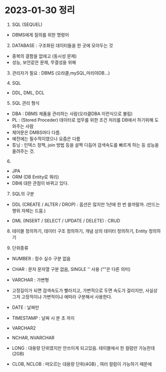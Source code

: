 # 2023-01-30 정리

1. SQL (SEQUEL)

- DBMS에게 질의를 위한 명령어

2. DATABASE : 구조화된 데이터들을 한 곳에 모아두는 것

- 중복의 결함을 없애고 (동시성 문제)
- 성능, 보안같은 문제, 무결성을 위해

3. 관리자가 필요 : DBMS (오라클,mySQL,마리아DB...)

4. SQL

- DDL, DML, DCL

5. SQL 관리 형식

- DBA : DBMS 제품을 관리하는 사람(오라클DBA 이런식으로 불림)
- PL : (Stored Proceder) 데이터로 업무를 위한 조건 처리를 DB에서 하기위해 도와주는 사람
- 제어문은 DMBS마다 다름.
- 예전에는 필수적이였으나 요즘은 다름
- 튜닝 : 인덱스 정책, join 방법 등을 살짝 다듬어 검색속도를 빠르게 하는 등 성능을 올려주는 것.

6.

- JPA
- ORM (DB Entity로 쿼리)
- DB에 대한 관점이 바뀌고 있다.

7. SQL의 구분

- DDL (CREATE / ALTER / DROP) : 옵션은 많지만 1년에 한 번 쓸까말까. (만드는 행위 자체는 드뭄.)

- DML (INSERT / SELECT / UPDATE / DELETE) : CRUD

8. 테이블 정의하기, 데이터 구조 정의하기, 개념 상의 데이터 정의하기, Entity 정의하기

9. 단위종류

- NUMBER : 정수 실수 구분 없음

- CHAR : 문자 문자열 구분 없음, SINGLE '' 사용 (""은 다른 의미)

- VARCHAR : 가변형

- 고정길이가 되면 검색속도가 빨라지고, 가변적으로 두면 속도가 걸리지만, 사실상 그저 고정적이냐 가변적이냐 에따라 구분해서 사용한다.

- DATE : 날짜만

- TIMESTAMP : 날짜 시 분 초 까지

- VARCHAR2

- NCHAR, NVARCHAR

- LONG : 대용량 단위였지만 안쓰이게 되고있음. 테이블에서 한 컬럼만 가능한데 (2GB)

- CLOB, NCLOB : 떠오르는 대용량 단위(4GB) , 여러 컬럼이 가능하기 때문에
